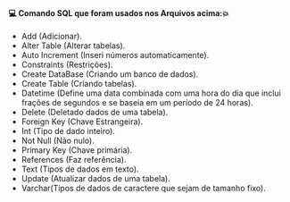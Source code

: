 #### :computer: Comando SQL que foram usados nos Arquivos acima::boom:
- Add (Adicionar).
- Alter Table (Alterar tabelas).
- Auto Increment (Inseri números automaticamente).
- Constraints (Restrições).
- Create DataBase (Criando um banco de dados).
- Create Table (Criando tabelas).
- Datetime (Define uma data combinada com uma hora do dia que inclui frações de segundos e se baseia em um período de 24 horas).
- Delete (Deletado dados de uma tabela).
- Foreign Key (Chave Estrangeira).
- Int (Tipo de dado inteiro).
- Not Null (Não nulo).
- Primary Key (Chave primária).
- References (Faz referência).
- Text (Tipos de dados em texto).
- Update (Atualizar dados de uma tabela).
- Varchar(Tipos de dados de caractere que sejam de tamanho fixo).
